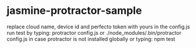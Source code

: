 # jasmine-protractor-sample
replace cloud name, device id and perfecto token with yours in the config.js
run test by typing: protractor config.js or ./node_modules/.bin/protractor config.js in case protractor is not installed globally
or typing: npm test
